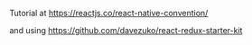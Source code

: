 Tutorial at https://reactjs.co/react-native-convention/

and using https://github.com/davezuko/react-redux-starter-kit
